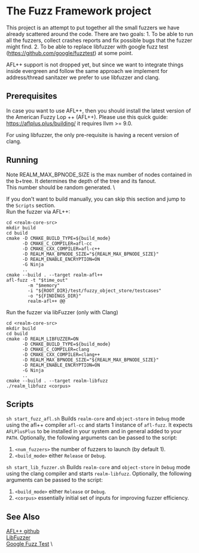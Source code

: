 # The Fuzz Framework project

This project is an attempt to put together all the small fuzzers we have already scattered around the code.
There are two goals:
    1. To be able to run all the fuzzers, collect crashes reports and fix possible bugs that the fuzzer might find.
    2. To be able to replace libfuzzer with google fuzz test (https://github.com/google/fuzztest) at some point.

AFL++ support is not dropped yet, but since we want to integrate things inside evergreen and follow the same approach we implement for address/thread sanitazer we prefer to use libfuzzer and clang.
## Prerequisites

In case you want to use AFL++, then you should install the latest version of the American Fuzzy Lop ++ (AFL++).
Please use this quick guide: https://aflplus.plus/building/ it requires llvm >= 9.0.

For using libfuzzer, the only pre-requisite is having a recent version of clang.
## Running
Note REALM_MAX_BPNODE_SIZE is the max number of nodes contained in the b+tree. It determines the depth of the tree and its fanout. \
This number should be random generated. \

If you don't want to build manually, you can skip this section and jump to the `Scripts` section. \
Run the fuzzer via AFL++:

```
cd <realm-core-src> 
mkdir build 
cd build
cmake -D CMAKE_BUILD_TYPE=${build_mode} 
      -D CMAKE_C_COMPILER=afl-cc 
      -D CMAKE_CXX_COMPILER=afl-c++ 
      -D REALM_MAX_BPNODE_SIZE="${REALM_MAX_BPNODE_SIZE}" 
      -D REALM_ENABLE_ENCRYPTION=ON 
      -G Ninja 
      ..
cmake --build . --target realm-afl++
afl-fuzz -t "$time_out" 
        -m "$memory" 
        -i "${ROOT_DIR}/test/fuzzy_object_store/testcases" 
        -o "${FINDINGS_DIR}" 
        realm-afl++ @@
```

Run the fuzzer via libFuzzer (only with Clang)
```
cd <realm-core-src>
mkdir build
cd build
cmake -D REALM_LIBFUZZER=ON 
      -D CMAKE_BUILD_TYPE=${build_mode} 
      -D CMAKE_C_COMPILER=clang 
      -D CMAKE_CXX_COMPILER=clang++ 
      -D REALM_MAX_BPNODE_SIZE="${REALM_MAX_BPNODE_SIZE}" 
      -D REALM_ENABLE_ENCRYPTION=ON 
      -G Ninja 
      ..
cmake --build . --target realm-libfuzz
./realm_libfuzz <corpus>
```

## Scripts

`sh start_fuzz_afl.sh`
Builds `realm-core` and `object-store` in `Debug` mode using the afl++ compiler `afl-cc` and starts 1 instance of `afl-fuzz`.
It expects `AFLPlusPlus` to be installed in your system and in general added to your `PATH`. 
Optionally, the following arguments can be passed to the script:
1) `<num_fuzzers>` the number of fuzzers to launch (by default 1).
2) `<build_mode>` either `Release` or `Debug`.

`sh start_lib_fuzzer.sh`
Builds `realm-core` and `object-store` in `Debug` mode using the clang compiler and starts `realm-libfuzz`.
Optionally, the following arguments can be passed to the script:
1) `<build_mode>` either `Release` or `Debug`. 
2) `<corpus>` essentially  initial set of inputs for improving fuzzer efficiency.

## See Also

[AFL++ github](https://github.com/AFLplusplus/AFLplusplus) \
[LibFuzzer](https://github.com/google/fuzzing/blob/master/tutorial/libFuzzerTutorial.md) \
[Google Fuzz Test](https://github.com/google/fuzztest) \
